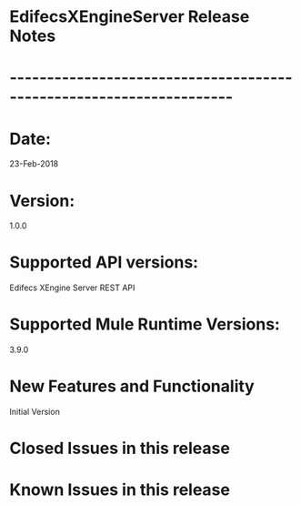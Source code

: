# EdifecsXEngineServer Release Notes
# --------------------------------------------------------------------
# Date: <DD-MMM-YYYY>
23-Feb-2018
# Version:
1.0.0
# Supported API versions: 
Edifecs XEngine Server REST API
# Supported Mule Runtime Versions: 
3.9.0
# New Features and Functionality
Initial Version
# Closed Issues in this release 
# Known Issues in this release
